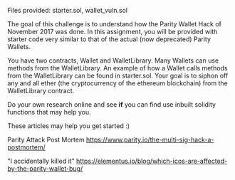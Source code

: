 Files provided: starter.sol, wallet_vuln.sol

The goal of this challenge is to understand how the Parity Wallet Hack of November 2017 was done. 
In this assignment, you will be provided with starter code very similar to that of the actual (now deprecated) Parity Wallets.

You have two contracts, Wallet and WalletLibrary. Many Wallets can use methods from the WalletLibrary. An example of how a Wallet calls methods from the WalletLibrary can be found in starter.sol. Your goal is to siphon off any and all ether (the cryptocurrency of the ethereum blockchain) from the WalletLibrary contract. 

Do your own research online and see <b>if</b> you can find use inbuilt solidity functions that may help you.

These articles may help you get started :)

Parity Attack Post Mortem 
https://www.parity.io/the-multi-sig-hack-a-postmortem/

"I accidentally killed it" 
https://elementus.io/blog/which-icos-are-affected-by-the-parity-wallet-bug/
